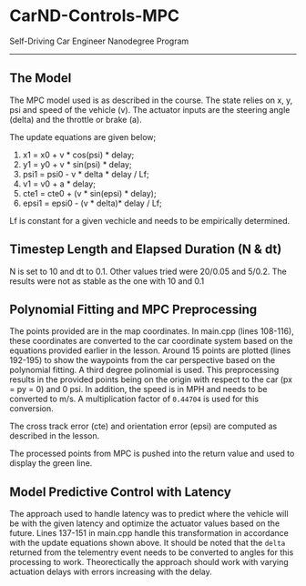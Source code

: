 # CarND-Controls-MPC
Self-Driving Car Engineer Nanodegree Program

---

## The Model
The MPC model used is as described in the course. The state relies on x, y, psi and speed of the vehicle (v). The actuator inputs are the steering angle (delta) and the throttle or brake (a). 

The update equations are given below;

1. x1 = x0 + v * cos(psi) * delay;
1. y1 = y0 + v * sin(psi) * delay;
1. psi1 = psi0 - v * delta * delay / Lf;
1. v1 = v0 + a * delay;
1. cte1 = cte0 + (v * sin(epsi) * delay);
1. epsi1 = epsi0 - (v * delta)* delay / Lf;

Lf is constant for a given vechicle and needs to be empirically determined. 

## Timestep Length and Elapsed Duration (N & dt)
N is set to 10 and dt to 0.1. Other values tried were 20/0.05 and 5/0.2. The results were not as stable as the one with 10 and 0.1

## Polynomial Fitting and MPC Preprocessing
The points provided are in the map coordinates. In main.cpp (lines 108-116), these coordinates are converted to the car coordinate system based on the equations provided earlier in the lesson. Around 15 points are plotted (lines 192-195) to show the waypoints from the car perspective based on the polynomial fitting. A third degree polinomial is used. This preprocessing results in the provided points being on the origin with respect to the car (px = py = 0) and 0 psi. In addition, the speed is in MPH and needs to be converted to m/s. A multiplication factor of `0.44704` is used for this conversion. 

The cross track error (cte) and orientation error (epsi) are computed as described in the lesson. 

The processed points from MPC is pushed into the return value and used to display the green line. 

## Model Predictive Control with Latency
The approach used to handle latency was to predict where the vehicle will be with the given latency and optimize the actuator values based on the future. Lines 137-151 in main.cpp handle this transformation in accordance with the update equations shown above. It should be noted that the `delta` returned from the telementry event needs to be converted to angles for this processing to work. Theorectically the approach should work with varying actuation delays with errors increasing with the delay.
